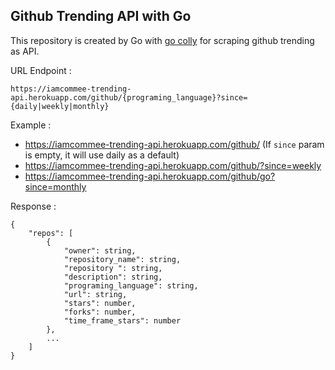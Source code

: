 Github Trending API with Go
---

This repository is created by Go with [go colly](http://go-colly.org/) for scraping github trending as API.

URL Endpoint : 

```
https://iamcommee-trending-api.herokuapp.com/github/{programing_language}?since={daily|weekly|monthly}
```

Example : 

- https://iamcommee-trending-api.herokuapp.com/github/ (If `since` param is empty, it will use daily as a default)
- https://iamcommee-trending-api.herokuapp.com/github/?since=weekly
- https://iamcommee-trending-api.herokuapp.com/github/go?since=monthly

Response :

```
{
    "repos": [
        {
            "owner": string,
            "repository_name": string,
            "repository ": string,
            "description": string,
            "programing_language": string,
            "url": string,
            "stars": number,
            "forks": number,
            "time_frame_stars": number
        },
        ...
    ]
}
```